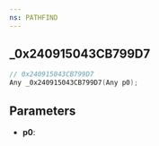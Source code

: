 ```yaml
---
ns: PATHFIND
---
```

## _0x240915043CB799D7

```c
// 0x240915043CB799D7
Any _0x240915043CB799D7(Any p0);
```

## Parameters
* **p0**:
